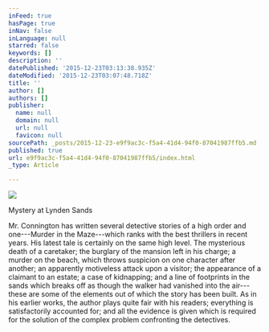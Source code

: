 ```yaml
---
inFeed: true
hasPage: true
inNav: false
inLanguage: null
starred: false
keywords: []
description: ''
datePublished: '2015-12-23T03:13:38.935Z'
dateModified: '2015-12-23T03:07:48.718Z'
title: ''
author: []
authors: []
publisher:
  name: null
  domain: null
  url: null
  favicon: null
sourcePath: _posts/2015-12-23-e9f9ac3c-f5a4-41d4-94f0-87041987ffb5.md
published: true
url: e9f9ac3c-f5a4-41d4-94f0-87041987ffb5/index.html
_type: Article

---
```

![](https://the-grid-user-content.s3-us-west-2.amazonaws.com/915b92b0-da81-402a-84e1-3011bdef12d1.jpg)

Mystery at Lynden Sands

Mr. Connington has written several detective stories of a high order and one---Murder in the Maze---which ranks with the best thrillers in recent years. His latest tale is certainly on the same high level.
The mysterious death of a caretaker; the burglary of the mansion left in his charge; a murder on the beach, which throws suspicion on one character after another; an apparently motiveless attack upon a visitor; the appearance of a claimant to an estate; a case of kidnapping; and a line of footprints in the sands which breaks off as though the walker had vanished into the air---these are some of the elements out of which the story has been built.
As in his earlier works, the author plays quite fair with his readers; everything is satisfactorily accounted for; and all the evidence is given which is required for the solution of the complex problem confronting the detectives.